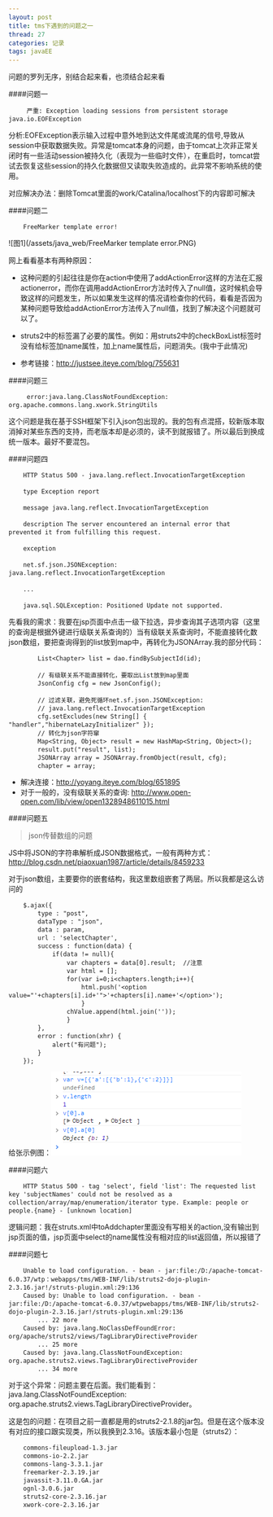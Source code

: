 ```yaml
---
layout: post
title: tms下遇到的问题之一
thread: 27
categories: 记录
tags: javaEE
---
```


问题的罗列无序，别结合起来看，也须结合起来看

####问题一

         严重: Exception loading sessions from persistent storage java.io.EOFException


分析:EOFException表示输入过程中意外地到达文件尾或流尾的信号,导致从session中获取数据失败。异常是tomcat本身的问题，由于tomcat上次非正常关闭时有一些活动session被持久化（表现为一些临时文件），在重启时，tomcat尝试去恢复这些session的持久化数据但又读取失败造成的。此异常不影响系统的使用。

对应解决办法：删除Tomcat里面的work/Catalina/localhost下的内容即可解决

####问题二

 		FreeMarker template error!

![图1](/assets/java_web/FreeMarker template error.PNG)


网上看看基本有两种原因：

- 这种问题的引起往往是你在action中使用了addActionError这样的方法在汇报actionerror，而你在调用addActionError方法时传入了null值，这时候机会导致这样的问题发生，所以如果发生这样的情况请检查你的代码，看看是否因为某种问题导致给addActionError方法传入了null值，找到了解决这个问题就可以了。

- struts2中的标签漏了必要的属性。例如：用struts2中的checkBoxList标签时没有给标签加name属性，加上name属性后，问题消失。(我中于此情况)

- 参考链接：http://justsee.iteye.com/blog/755631

####问题三

         error:java.lang.ClassNotFoundException: org.apache.commons.lang.xwork.StringUtils
         

这个问题是我在基于SSH框架下引入json包出现的。我的包有点混搭，较新版本取消掉对某些东西的支持，而老版本却是必须的，读不到就报错了。所以最后到换成统一版本。最好不要混包。


####问题四

        HTTP Status 500 - java.lang.reflect.InvocationTargetException
        
        type Exception report
        
        message java.lang.reflect.InvocationTargetException
        
        description The server encountered an internal error that prevented it from fulfilling this request.
        
        exception
        
        net.sf.json.JSONException: java.lang.reflect.InvocationTargetException
        
        ...
        
        java.sql.SQLException: Positioned Update not supported.  

先看我的需求：我要在jsp页面中点击一级下拉选，异步查询其子选项内容（这里的查询是根据外键进行级联关系查询的）当有级联关系查询时，不能直接转化数json数组，要把查询得到的list放到map中，再转化为JSONArray.我的部分代码：

			List<Chapter> list = dao.findBySubjectId(id);
            
			// 有级联关系不能直接转化，要取出List放到map里面
			JsonConfig cfg = new JsonConfig();
            
			// 过滤关联，避免死循环net.sf.json.JSONException:
			// java.lang.reflect.InvocationTargetException
			cfg.setExcludes(new String[] { "handler","hibernateLazyInitializer" });
			// 转化为json字符窜
			Map<String, Object> result = new HashMap<String, Object>();
			result.put("result", list);
			JSONArray array = JSONArray.fromObject(result, cfg);
			chapter = array;
- 解决连接：http://yoyang.iteye.com/blog/651895
- 对于一般的，没有级联关系的查询: http://www.open-open.com/lib/view/open1328948611015.html

####问题五

>json传替数组的问题



JS中将JSON的字符串解析成JSON数据格式，一般有两种方式：http://blog.csdn.net/piaoxuan1987/article/details/8459233

对于json数组，主要要你的嵌套结构，我这里数组嵌套了两层。所以我都是这么访问的

		$.ajax({
			type : "post",
			dataType : "json",
			data : param,
			url : 'selectChapter',
			success : function(data) {				
				if(data != null){
					var chapters = data[0].result;  //注意
					var html = [];					
					for(var i=0;i<chapters.length;i++){
						html.push('<option value="'+chapters[i].id+'">'+chapters[i].name+'</option>');												
						}
					chValue.append(html.join(''));
					}				
			},
			error : function(xhr) {
				alert("有问题");
			}
		});
给张示例图：![图1](/assets/java_web/json.jpg)

####问题六

        HTTP Status 500 - tag 'select', field 'list': The requested list key 'subjectNames' could not be resolved as a collection/array/map/enumeration/iterator type. Example: people or people.{name} - [unknown location]

逻辑问题：我在struts.xml中toAddchapter里面没有写相关的action,没有输出到jsp页面的值，jsp页面中select的name属性没有相对应的list返回值，所以报错了

####问题七

        Unable to load configuration. - bean - jar:file:/D:/apache-tomcat-6.0.37/wtp：webapps/tms/WEB-INF/lib/struts2-dojo-plugin-2.3.16.jar!/struts-plugin.xml:29:136
        Caused by: Unable to load configuration. - bean - jar:file:/D:/apache-tomcat-6.0.37/wtpwebapps/tms/WEB-INF/lib/struts2-dojo-plugin-2.3.16.jar!/struts-plugin.xml:29:136
            ... 22 more
        Caused by: java.lang.NoClassDefFoundError: org/apache/struts2/views/TagLibraryDirectiveProvider
            ... 25 more
        Caused by: java.lang.ClassNotFoundException: org.apache.struts2.views.TagLibraryDirectiveProvider
            ... 34 more

对于这个异常：问题主要在后面。我们能看到：java.lang.ClassNotFoundException: org.apache.struts2.views.TagLibraryDirectiveProvider。  

这是包的问题：在项目之前一直都是用的struts2-2.1.8的jar包。但是在这个版本没有对应的接口跟实现类，所以我换到2.3.16。该版本最小包是（struts2）：

        commons-fileupload-1.3.jar
        commons-io-2.2.jar
        commons-lang-3.3.1.jar
        freemarker-2.3.19.jar
        javassit-3.11.0.GA.jar
        ognl-3.0.6.jar
        struts2-core-2.3.16.jar
        xwork-core-2.3.16.jar



